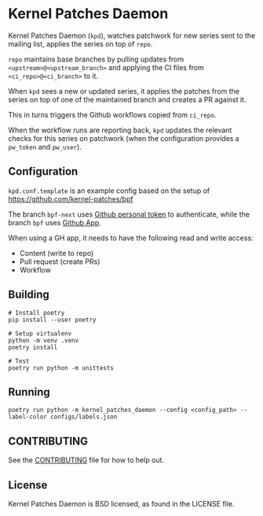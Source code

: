 # Kernel Patches Daemon

Kernel Patches Daemon (`kpd`), watches patchwork for new series sent to the mailing
list, applies the series on top of `repo`.

`repo` maintains base branches by pulling updates from `<upstream>@<upstream_branch>`
and applying the CI files from `<ci_repo>@<ci_branch>` to it.

When `kpd` sees a new or updated series, it applies the patches from the series
on top of one of the maintained branch and creates a PR against it.

This in turns triggers the Github workflows copied from `ci_repo`.

When the workflow runs are reporting back, `kpd` updates the relevant checks for
this series on patchwork (when the configuration provides a `pw_token` and
`pw_user`).

## Configuration
`kpd.conf.template` is an example config based on the setup of https://github.com/kernel-patches/bpf

The branch `bpf-next` uses [Github personal token](https://docs.github.com/en/authentication/keeping-your-account-and-data-secure/creating-a-personal-access-token)
to authenticate, while the branch `bpf`
uses [Github App](https://docs.github.com/en/apps/creating-github-apps/authenticating-with-a-github-app/about-authentication-with-a-github-app).

When using a GH app, it needs to have the following read and write access:
- Content (write to repo)
- Pull request (create PRs)
- Workflow

## Building
```
# Install poetry
pip install --user poetry

# Setup virtualenv
python -m venv .venv
poetry install

# Test
poetry run python -m unittests
```

## Running
```
poetry run python -m kernel_patches_daemon --config <config_path> --label-color configs/labels.json
```

## CONTRIBUTING
See the [CONTRIBUTING](CONTRIBUTING.md) file for how to help out.

## License
Kernel Patches Daemon is BSD licensed, as found in the LICENSE file.

